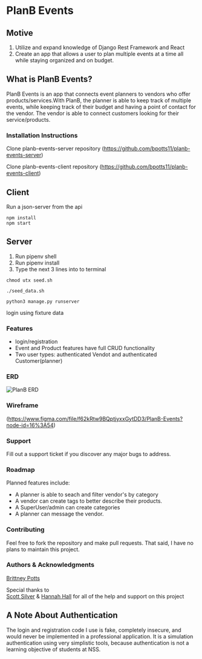 # PlanB Events

## Motive
1. Utilize and expand knowledge of Django Rest Framework and React
2. Create an app that allows a user to plan multiple events at a time all while staying organized and on budget.

## What is PlanB Events?
PlanB Events is an app that connects event planners to vendors who offer products/services.With PlanB, the planner is able to keep track of multiple events, while keeping track of their budget and having a point of contact for the vendor. The vendor is able to connect customers looking for their service/products.

### Installation Instructions

Clone planb-events-server repository (https://github.com/bpotts11/planb-events-server)

Clone planb-events-client repository (https://github.com/bpotts11/planb-events-client)

## Client
Run a json-server from the api 
```
npm install
npm start 
```
## Server
1. Run pipenv shell
2. Run pipenv install
3. Type the next 3 lines into to terminal

```
chmod utx seed.sh
```
```
./seed_data.sh
```

```
python3 manage.py runserver
```

login using fixture data

### Features
- login/registration 
- Event and Product features have full CRUD functionality
- Two user types: authenticated Vendot and authenticated Customer(planner)

### ERD
![PlanB ERD](./images/PlanBERD.png)

### Wireframe
(https://www.figma.com/file/f62kRtw9BQptjyxxGytDD3/PlanB-Events?node-id=16%3A54)

### Support
Fill out a support ticket if you discover any major bugs to address. 

### Roadmap
Planned features include: 
- A planner is able to seach and filter vendor's by category
- A vendor can create tags to better describe their products. 
- A SuperUser/admin can create categories
- A planner can message the vendor.

### Contributing
Feel free to fork the repository and make pull requests. That said, I have no plans to maintain this project.

### Authors & Acknowledgments
[Brittney Potts](https://github.com/bpotts11)

Special thanks to  
[Scott Silver](https://github.com/Scott47) &
[Hannah Hall](https://github.com/hannahhall)
for all of the help and support on this project

## A Note About Authentication
The login and registration code I use is fake, completely insecure, and would never be implemented in a professional application. It is a simulation authentication using very simplistic tools, because authentication is not a learning objective of students at NSS.
